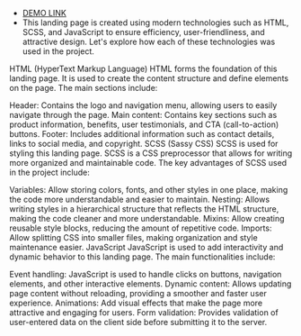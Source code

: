 - [DEMO LINK](https://Ihor-Prodan.github.io/landing-page-BO/)
- This landing page is created using modern technologies such as HTML, SCSS, and JavaScript to ensure efficiency, user-friendliness, and attractive design. Let's explore how each of these technologies was used in the project.

HTML (HyperText Markup Language)
HTML forms the foundation of this landing page. It is used to create the content structure and define elements on the page. The main sections include:

Header: Contains the logo and navigation menu, allowing users to easily navigate through the page.
Main content: Contains key sections such as product information, benefits, user testimonials, and CTA (call-to-action) buttons.
Footer: Includes additional information such as contact details, links to social media, and copyright.
SCSS (Sassy CSS)
SCSS is used for styling this landing page. SCSS is a CSS preprocessor that allows for writing more organized and maintainable code. The key advantages of SCSS used in the project include:

Variables: Allow storing colors, fonts, and other styles in one place, making the code more understandable and easier to maintain.
Nesting: Allows writing styles in a hierarchical structure that reflects the HTML structure, making the code cleaner and more understandable.
Mixins: Allow creating reusable style blocks, reducing the amount of repetitive code.
Imports: Allow splitting CSS into smaller files, making organization and style maintenance easier.
JavaScript
JavaScript is used to add interactivity and dynamic behavior to this landing page. The main functionalities include:

Event handling: JavaScript is used to handle clicks on buttons, navigation elements, and other interactive elements.
Dynamic content: Allows updating page content without reloading, providing a smoother and faster user experience.
Animations: Add visual effects that make the page more attractive and engaging for users.
Form validation: Provides validation of user-entered data on the client side before submitting it to the server.
